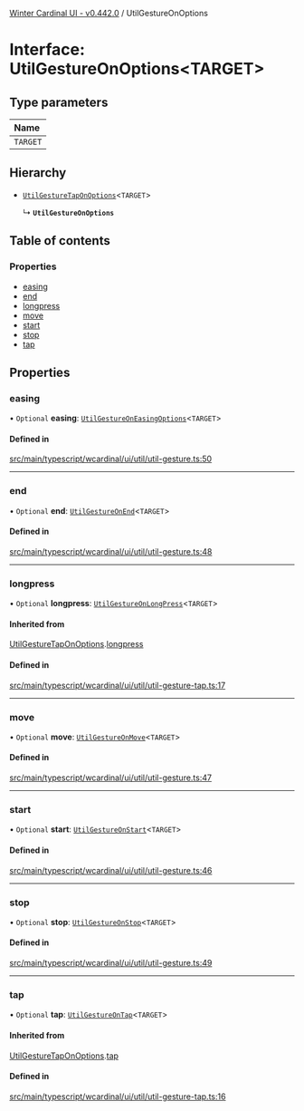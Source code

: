 [Winter Cardinal UI - v0.442.0](../index.md) / UtilGestureOnOptions

# Interface: UtilGestureOnOptions\<TARGET\>

## Type parameters

| Name |
| :------ |
| `TARGET` |

## Hierarchy

- [`UtilGestureTapOnOptions`](UtilGestureTapOnOptions.md)\<`TARGET`\>

  ↳ **`UtilGestureOnOptions`**

## Table of contents

### Properties

- [easing](UtilGestureOnOptions.md#easing)
- [end](UtilGestureOnOptions.md#end)
- [longpress](UtilGestureOnOptions.md#longpress)
- [move](UtilGestureOnOptions.md#move)
- [start](UtilGestureOnOptions.md#start)
- [stop](UtilGestureOnOptions.md#stop)
- [tap](UtilGestureOnOptions.md#tap)

## Properties

### easing

• `Optional` **easing**: [`UtilGestureOnEasingOptions`](UtilGestureOnEasingOptions.md)\<`TARGET`\>

#### Defined in

[src/main/typescript/wcardinal/ui/util/util-gesture.ts:50](https://github.com/winter-cardinal/winter-cardinal-ui/blob/v0.442.0/src/main/typescript/wcardinal/ui/util/util-gesture.ts#L50)

___

### end

• `Optional` **end**: [`UtilGestureOnEnd`](../index.md#utilgestureonend)\<`TARGET`\>

#### Defined in

[src/main/typescript/wcardinal/ui/util/util-gesture.ts:48](https://github.com/winter-cardinal/winter-cardinal-ui/blob/v0.442.0/src/main/typescript/wcardinal/ui/util/util-gesture.ts#L48)

___

### longpress

• `Optional` **longpress**: [`UtilGestureOnLongPress`](../index.md#utilgestureonlongpress)\<`TARGET`\>

#### Inherited from

[UtilGestureTapOnOptions](UtilGestureTapOnOptions.md).[longpress](UtilGestureTapOnOptions.md#longpress)

#### Defined in

[src/main/typescript/wcardinal/ui/util/util-gesture-tap.ts:17](https://github.com/winter-cardinal/winter-cardinal-ui/blob/v0.442.0/src/main/typescript/wcardinal/ui/util/util-gesture-tap.ts#L17)

___

### move

• `Optional` **move**: [`UtilGestureOnMove`](../index.md#utilgestureonmove)\<`TARGET`\>

#### Defined in

[src/main/typescript/wcardinal/ui/util/util-gesture.ts:47](https://github.com/winter-cardinal/winter-cardinal-ui/blob/v0.442.0/src/main/typescript/wcardinal/ui/util/util-gesture.ts#L47)

___

### start

• `Optional` **start**: [`UtilGestureOnStart`](../index.md#utilgestureonstart)\<`TARGET`\>

#### Defined in

[src/main/typescript/wcardinal/ui/util/util-gesture.ts:46](https://github.com/winter-cardinal/winter-cardinal-ui/blob/v0.442.0/src/main/typescript/wcardinal/ui/util/util-gesture.ts#L46)

___

### stop

• `Optional` **stop**: [`UtilGestureOnStop`](../index.md#utilgestureonstop)\<`TARGET`\>

#### Defined in

[src/main/typescript/wcardinal/ui/util/util-gesture.ts:49](https://github.com/winter-cardinal/winter-cardinal-ui/blob/v0.442.0/src/main/typescript/wcardinal/ui/util/util-gesture.ts#L49)

___

### tap

• `Optional` **tap**: [`UtilGestureOnTap`](../index.md#utilgestureontap)\<`TARGET`\>

#### Inherited from

[UtilGestureTapOnOptions](UtilGestureTapOnOptions.md).[tap](UtilGestureTapOnOptions.md#tap)

#### Defined in

[src/main/typescript/wcardinal/ui/util/util-gesture-tap.ts:16](https://github.com/winter-cardinal/winter-cardinal-ui/blob/v0.442.0/src/main/typescript/wcardinal/ui/util/util-gesture-tap.ts#L16)
